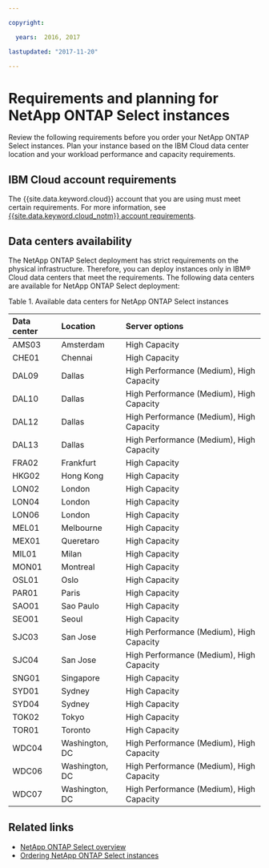 ```yaml
---

copyright:

  years:  2016, 2017

lastupdated: "2017-11-20"

---
```


# Requirements and planning for NetApp ONTAP Select instances

Review the following requirements before you order your NetApp ONTAP Select instances. Plan your instance based on the IBM Cloud data center location and your workload performance and capacity requirements.

## IBM Cloud account requirements

The {{site.data.keyword.cloud}} account that you are using must meet certain requirements. For more information, see [{{site.data.keyword.cloud_notm}} account requirements](../vmonic/slaccountrequirement.html).

## Data centers availability

The NetApp ONTAP Select deployment has strict requirements on the physical infrastructure. Therefore, you can deploy instances only in IBM® Cloud data centers that meet the requirements. The following data centers are available for NetApp ONTAP Select deployment:

Table 1. Available data centers for NetApp ONTAP Select instances

| Data center | Location | Server options |
|:-----|:----------------| :---------------------------|
| AMS03 | Amsterdam | High Capacity
| CHE01 | Chennai | High Capacity
| DAL09 | Dallas | High Performance (Medium), High Capacity
| DAL10 | Dallas | High Performance (Medium), High Capacity
| DAL12 | Dallas | High Performance (Medium), High Capacity
| DAL13 | Dallas | High Performance (Medium), High Capacity
| FRA02 | Frankfurt | High Capacity
| HKG02 | Hong Kong | High Capacity
| LON02 | London | High Capacity
| LON04 | London | High Capacity
| LON06 | London | High Capacity
| MEL01 | Melbourne | High Capacity
| MEX01 | Queretaro | High Capacity
| MIL01 | Milan | High Capacity
| MON01 | Montreal | High Capacity
| OSL01 | Oslo | High Capacity
| PAR01 | Paris | High Capacity
| SAO01 | Sao Paulo | High Capacity
| SEO01 | Seoul | High Capacity
| SJC03 | San Jose | High Performance (Medium), High Capacity
| SJC04 | San Jose | High Performance (Medium), High Capacity
| SNG01 | Singapore | High Capacity
| SYD01 | Sydney | High Capacity
| SYD04 | Sydney | High Capacity
| TOK02 | Tokyo | High Capacity
| TOR01 | Toronto | High Capacity
| WDC04 | Washington, DC | High Performance (Medium), High Capacity
| WDC06 | Washington, DC | High Performance (Medium), High Capacity
| WDC07 | Washington, DC | High Performance (Medium), High Capacity

<!--## Capacity considerations-->

<!--For capacity information and considerations, see the _Bill of
Materials_ document in the [Architecture Center](https://www.ibm.com/devops/method/content/architecture/virtVCenterServerPlatform){:new_window}.-->

## Related links

* [NetApp ONTAP Select overview](np_netappoverview.html)
* [Ordering NetApp ONTAP Select instances](np_orderinginstances.html)
